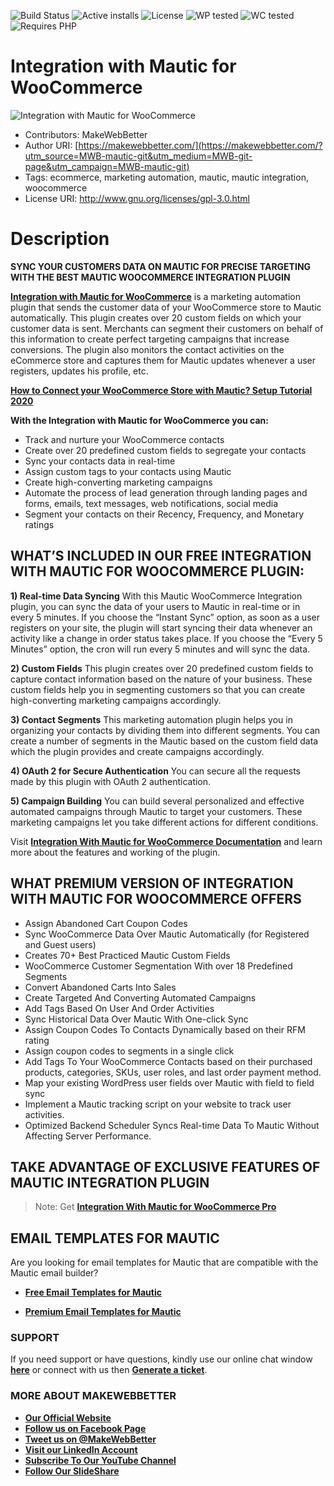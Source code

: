 ![Build Status](https://img.shields.io/travis/twbs/bootstrap/master.svg) ![Active installs](https://img.shields.io/badge/Active-300%2B-brightgreen) ![License](https://img.shields.io/badge/License-GPLv3%20or%20later-yellowgreen) ![WP tested](https://img.shields.io/badge/WP%20tested-5.7-brightgreen) ![WC tested](https://img.shields.io/badge/WC%20tested-5.1-brightgreen) ![Requires PHP](https://img.shields.io/badge/Requires%20PHP-5.6-blue)
# Integration with Mautic for WooCommerce
![Integration with Mautic for WooCommerce](https://ps.w.org/enhanced-woocommerce-mautic-integration/assets/banner-772x250.png?rev=2377647)
* Contributors: MakeWebBetter
* Author URI: [https://makewebbetter.com/](https://makewebbetter.com/?utm_source=MWB-mautic-git&utm_medium=MWB-git-page&utm_campaign=MWB-mautic-git)
* Tags: ecommerce, marketing automation, mautic, mautic integration, woocommerce
* License URI: http://www.gnu.org/licenses/gpl-3.0.html


# Description

**SYNC YOUR CUSTOMERS DATA ON MAUTIC FOR PRECISE TARGETING WITH THE BEST MAUTIC WOOCOMMERCE INTEGRATION PLUGIN**

[**Integration with Mautic for WooCommerce**](https://wordpress.org/plugins/enhanced-woocommerce-mautic-integration/)  is a marketing automation plugin that sends the customer data of your WooCommerce store to Mautic automatically. This plugin creates over 20 custom fields on which your customer data is sent. Merchants can segment their customers on behalf of this information to create perfect targeting campaigns that increase conversions. The plugin also monitors the contact activities on the eCommerce store and captures them for Mautic updates whenever a user registers, updates his profile, etc.

[**How to Connect your WooCommerce Store with Mautic? Setup Tutorial 2020**](https://www.youtube.com/watch?v=zAlzRjNrRI4&t=4s)

**With the Integration with Mautic for WooCommerce you can:**

* Track and nurture your WooCommerce contacts
* Create over 20 predefined custom fields to segregate your contacts
* Sync your contacts data in real-time
* Assign custom tags to your contacts using Mautic
* Create high-converting marketing campaigns
* Automate the process of lead generation through landing pages and forms, emails, text messages, web notifications, social media
* Segment your contacts on their Recency, Frequency, and Monetary ratings

## WHAT’S INCLUDED IN OUR FREE INTEGRATION WITH MAUTIC FOR WOOCOMMERCE PLUGIN:

**1) Real-time Data Syncing**
With this Mautic WooCommerce Integration plugin, you can sync the data of your users to Mautic in real-time or in every 5 minutes. If you choose the “Instant Sync” option, as soon as a user registers on your site, the plugin will start syncing their data whenever an activity like a change in order status takes place. If you choose the “Every 5 Minutes” option, the cron will run every 5 minutes and will sync the data.

**2) Custom Fields**
This plugin creates over 20 predefined custom fields to capture contact information based on the nature of your business. These custom fields help you in segmenting customers so that you can create high-converting marketing campaigns accordingly.

**3)  Contact Segments**
This marketing automation plugin helps you in organizing your contacts by dividing them into different segments. You can create a number of segments in the Mautic based on the custom field data which the plugin provides and create campaigns accordingly.

**4)  OAuth 2 for Secure Authentication**
You can secure all the requests made by this plugin with OAuth 2 authentication.

**5)  Campaign Building**
You can build several personalized and effective automated campaigns through Mautic to target your customers. These marketing campaigns let you take different actions for different conditions. 

Visit [**Integration With Mautic for WooCommerce Documentation**](https://docs.makewebbetter.com/enhanced-woocommerce-mautic-integration/?utm_source=MWB-mautic-git&utm_medium=MWB-git-page&utm_campaign=MWB-mautic-git) and learn more about the features and working of the plugin.

## WHAT PREMIUM VERSION OF INTEGRATION WITH MAUTIC FOR WOOCOMMERCE OFFERS

* Assign Abandoned Cart Coupon Codes
* Sync WooCommerce Data Over Mautic Automatically (for Registered and Guest users)
* Creates 70+ Best Practiced Mautic Custom Fields
* WooCommerce Customer Segmentation With over 18 Predefined Segments
* Convert Abandoned Carts Into Sales
* Create Targeted And Converting Automated Campaigns
* Add Tags Based On User And Order Activities
* Sync Historical Data Over Mautic With One-click Sync
* Assign Coupon Codes To Contacts Dynamically based on their RFM rating
* Assign coupon codes to segments in a single click
* Add Tags To Your WooCommerce Contacts based on their purchased products, categories, SKUs, user roles, and last order payment method.
* Map your existing WordPress user fields over Mautic with field to field sync
* Implement a Mautic tracking script on your website to track user activities.
* Optimized Backend Scheduler Syncs Real-time Data To Mautic Without Affecting Server Performance.


## TAKE ADVANTAGE OF EXCLUSIVE FEATURES OF MAUTIC INTEGRATION PLUGIN


> Note:  Get [**Integration With Mautic for WooCommerce Pro**](https://makewebbetter.com/mautic-woocommerce-integration-pro/?utm_source=MWB-mautic-git&utm_medium=MWB-git-page&utm_campaign=MWB-mautic-git)

## EMAIL TEMPLATES FOR MAUTIC 

Are you looking for email templates for Mautic that are compatible with the Mautic email builder?

* [**Free Email Templates for Mautic**](https://makewebbetter.com/free-mautic-email-templates/?utm_source=MWB-mautic-git&utm_medium=MWB-git-page&utm_campaign=MWB-freemauticemailtemplates-git)

* [**Premium Email Templates for Mautic**](https://makewebbetter.com/mautic-email-templates/?utm_source=MWB-mautic-git&utm_medium=MWB-git-page&utm_campaign=MWB-mauticemailtemplates-git)

### **SUPPORT**

If you need support or have questions, kindly use our online chat window [**here**](https://makewebbetter.com/?utm_source=MWB-mautic-git&utm_medium=MWB-git-page&utm_campaign=MWB-mautic-git) or connect with us then [**Generate a ticket**](https://makewebbetter.com/submit-query/?utm_source=MWB-mautic-git&utm_medium=MWB-git-page&utm_campaign=MWB-mautic-git).

### **MORE ABOUT MAKEWEBBETTER**

- [**Our Official Website**](https://makewebbetter.com/?utm_source=MWB-mautic-git&utm_medium=MWB-git&utm_campaign=git)
- [**Follow us on Facebook Page**](https://www.facebook.com/makewebbetter)
- [**Tweet us on @MakeWebBetter**](https://twitter.com/makewebbetter)
- [**Visit our LinkedIn Account**](https://www.linkedin.com/company/makewebbetter)
- [**Subscribe To Our YouTube Channel**](https://www.youtube.com/channel/UC7nYNf0JETOwW3GOD_EW2Ag)
- [**Follow Our SlideShare**](https://www.slideshare.net/MakeWebBetter)




